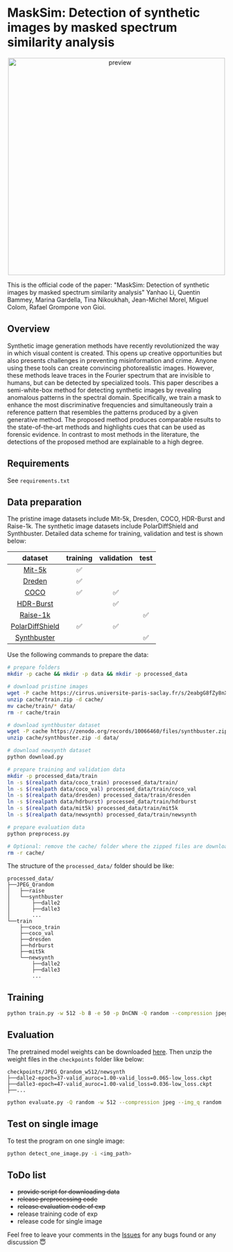 # MaskSim: Detection of synthetic images by masked spectrum similarity analysis

<p align="center">
 <img src="./teaser.jpg" alt="preview" width="500pt" />
</p>

This is the official code of the paper: "MaskSim: Detection of synthetic images by masked spectrum similarity analysis" Yanhao Li, Quentin Bammey, Marina Gardella, Tina Nikoukhah, Jean-Michel Morel, Miguel Colom, Rafael Grompone von Gioi.

## Overview

Synthetic image generation methods have recently revolutionized the way in which visual content is created. This opens up creative opportunities but also presents challenges in preventing misinformation and crime. Anyone using these tools can create convincing photorealistic images. However, these methods leave traces in the Fourier spectrum that are invisible to humans, but can be detected by specialized tools. This paper describes a semi-white-box method for detecting synthetic images by revealing anomalous patterns in the spectral domain. Specifically, we train a mask to enhance the most discriminative frequencies and simultaneously train a reference pattern that resembles the patterns produced by a given generative method. The proposed method produces comparable results to the state-of-the-art methods and highlights cues that can be used as forensic evidence. In contrast to most methods in the literature, the detections of the proposed method are explainable to a high degree.


## Requirements
See `requirements.txt`

## Data preparation

The pristine image datasets include Mit-5k, Dresden, COCO, HDR-Burst and Raise-1k. The synthetic image datasets include PolarDiffShield and Synthbuster. Detailed data scheme for training, validation and test is shown below:

dataset         | training | validation | test
:-------------: | :------: | :--------: | :--:
[Mit-5k](https://data.csail.mit.edu/graphics/fivek/)          | ✅       |            |  
[Dreden](https://dl.acm.org/doi/10.1145/1774088.1774427)          | ✅       |            |  
[COCO](https://cocodataset.org/#home)            | ✅       | ✅         | 
[HDR-Burst](https://hdrplusdata.org/dataset.html)       |          |         ✅ | 
[Raise-1k](http://loki.disi.unitn.it/RAISE/download.html)        |          |            | ✅
[PolarDiffShield](https://github.com/qbammey/polardiffshield) | ✅       | ✅           | 
[Synthbuster](https://zenodo.org/records/10066460)     |          |             | ✅


Use the following commands to prepare the data:

``` bash
# prepare folders
mkdir -p cache && mkdir -p data && mkdir -p processed_data

# download pristine images
wget -P cache https://cirrus.universite-paris-saclay.fr/s/2eabgG8fZy8nXME/download/train.zip
unzip cache/train.zip -d cache/
mv cache/train/* data/
rm -r cache/train

# download synthbuster dataset
wget -P cache https://zenodo.org/records/10066460/files/synthbuster.zip
unzip cache/synthbuster.zip -d data/

# download newsynth dataset
python download.py

# prepare training and validation data
mkdir -p processed_data/train
ln -s $(realpath data/coco_train) processed_data/train/
ln -s $(realpath data/coco_val) processed_data/train/coco_val
ln -s $(realpath data/dresden) processed_data/train/dresden
ln -s $(realpath data/hdrburst) processed_data/train/hdrburst
ln -s $(realpath data/mit5k) processed_data/train/mit5k
ln -s $(realpath data/newsynth) processed_data/train/newsynth

# prepare evaluation data
python preprocess.py

# Optional: remove the cache/ folder where the zipped files are downloaded
rm -r cache/
```


The structure of the `processed_data/` folder should be like:

```
processed_data/
├──JPEG_Qrandom
│   ├──raise
│   └──synthbuster
│       ├──dalle2
│       ├──dalle3
│       ...
└──train
    ├──coco_train
    ├──coco_val
    ├──dresden
    ├──hdrburst
    ├──mit5k
    └──newsynth
        ├──dalle2
        ├──dalle3
        ...
```

## Training


``` sh
python train.py -w 512 -b 8 -e 50 -p DnCNN -Q random --compression jpeg --progress
```


## Evaluation

The pretrained model weights can be downloaded [here](https://cirrus.universite-paris-saclay.fr/s/bk8yEHntsbaHW5n/download/checkpoints.zip). Then unzip the weight files in the `checkpoints` folder like below:
```
checkpoints/JPEG_Qrandom_w512/newsynth
├──dalle2-epoch=37-valid_auroc=1.00-valid_loss=0.065-low_loss.ckpt
├──dalle3-epoch=47-valid_auroc=1.00-valid_loss=0.036-low_loss.ckpt
├──...
```


``` sh
python evaluate.py -Q random -w 512 --compression jpeg --img_q random
```


## Test on single image
To test the program on one single image:
``` sh
python detect_one_image.py -i <img_path>
```

<!-- An [IPOL demo](https://ipolcore.ipol.im/demo/clientApp/demo.html?id=77777000482) is now available. -->


## ToDo list
- ~~provide script for downloading data~~ 
- ~~release preprocessing code~~
- ~~release evaluation code of exp~~
- release training code of exp
- release code for single image

Feel free to leave your comments in the [Issues](https://github.com/li-yanhao/masksim/issues) for any bugs found or any discussion 😇